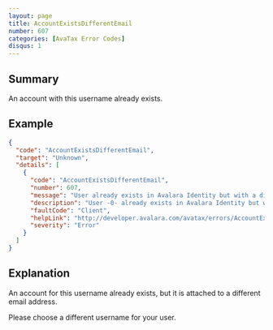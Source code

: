```yaml
---
layout: page
title: AccountExistsDifferentEmail
number: 607
categories: [AvaTax Error Codes]
disqus: 1
---
```


## Summary

An account with this username already exists.

## Example

```json
{
  "code": "AccountExistsDifferentEmail",
  "target": "Unknown",
  "details": [
    {
      "code": "AccountExistsDifferentEmail",
      "number": 607,
      "message": "User already exists in Avalara Identity but with a different email address.",
      "description": "User -0- already exists in Avalara Identity but with a different email address.",
      "faultCode": "Client",
      "helpLink": "http://developer.avalara.com/avatax/errors/AccountExistsDifferentEmail",
      "severity": "Error"
    }
  ]
}
```

## Explanation

An account for this username already exists, but it is attached to a different email address.

Please choose a different username for your user.
